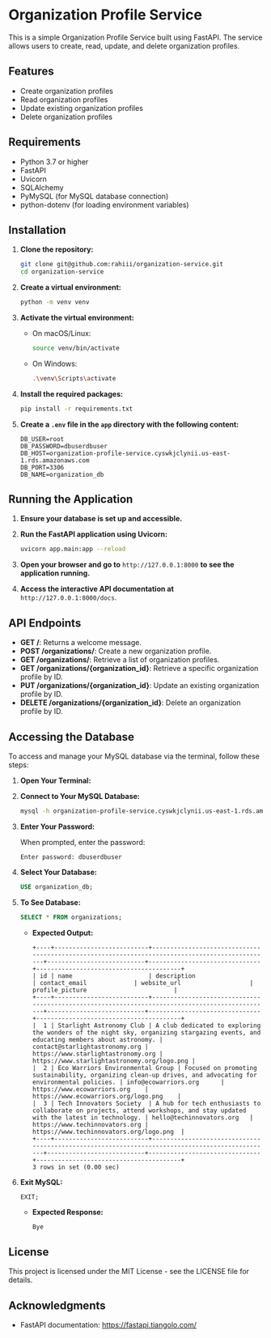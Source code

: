 # Organization Profile Service

This is a simple Organization Profile Service built using FastAPI. The service allows users to create, read, update, and delete organization profiles.

## Features

- Create organization profiles
- Read organization profiles
- Update existing organization profiles
- Delete organization profiles

## Requirements

- Python 3.7 or higher
- FastAPI
- Uvicorn
- SQLAlchemy
- PyMySQL (for MySQL database connection)
- python-dotenv (for loading environment variables)

## Installation

1. **Clone the repository:**

   ```bash
   git clone git@github.com:rahiii/organization-service.git
   cd organization-service
   ```

2. **Create a virtual environment:**

   ```bash
   python -m venv venv
   ```

3. **Activate the virtual environment:**

   - On macOS/Linux:
     ```bash
     source venv/bin/activate
     ```
   - On Windows:
     ```bash
     .\venv\Scripts\activate
     ```

4. **Install the required packages:**

   ```bash
   pip install -r requirements.txt
   ```

5. **Create a `.env` file in the `app` directory with the following content:**

   ```env
   DB_USER=root
   DB_PASSWORD=dbuserdbuser
   DB_HOST=organization-profile-service.cyswkjclynii.us-east-1.rds.amazonaws.com
   DB_PORT=3306
   DB_NAME=organization_db
   ```

## Running the Application

1. **Ensure your database is set up and accessible.**

2. **Run the FastAPI application using Uvicorn:**

   ```bash
   uvicorn app.main:app --reload
   ```

3. **Open your browser and go to** `http://127.0.0.1:8000` **to see the application running.**

4. **Access the interactive API documentation at** `http://127.0.0.1:8000/docs`.

## API Endpoints

- **GET /**: Returns a welcome message.
- **POST /organizations/**: Create a new organization profile.
- **GET /organizations/**: Retrieve a list of organization profiles.
- **GET /organizations/{organization_id}**: Retrieve a specific organization profile by ID.
- **PUT /organizations/{organization_id}**: Update an existing organization profile by ID.
- **DELETE /organizations/{organization_id}**: Delete an organization profile by ID.

## Accessing the Database

To access and manage your MySQL database via the terminal, follow these steps:

1. **Open Your Terminal:**

2. **Connect to Your MySQL Database:**

   ```bash
   mysql -h organization-profile-service.cyswkjclynii.us-east-1.rds.amazonaws.com -P 3306 -u root -p
   ```

3. **Enter Your Password:**

   When prompted, enter the password:
   
   ```
   Enter password: dbuserdbuser
   ```

4. **Select Your Database:**

   ```sql
   USE organization_db;
   ```

5. **To See Database:**

   ```sql
   SELECT * FROM organizations;
   ```

   - **Expected Output:**
     ```
     +----+--------------------------+------------------------------------------------------------------------------------------------+---------------------------+-------------------------------+----------------------------------------+
     | id | name                     | description                                                                                    | contact_email             | website_url                   | profile_picture                        |
     +----+--------------------------+------------------------------------------------------------------------------------------------+---------------------------+-------------------------------+----------------------------------------+
     |  1 | Starlight Astronomy Club | A club dedicated to exploring the wonders of the night sky, organizing stargazing events, and educating members about astronomy. | contact@starlightastronomy.org | https://www.starlightastronomy.org | https://www.starlightastronomy.org/logo.png |
     |  2 | Eco Warriors Environmental Group | Focused on promoting sustainability, organizing clean-up drives, and advocating for environmental policies. | info@ecowarriors.org      | https://www.ecowarriors.org    | https://www.ecowarriors.org/logo.png    |
     |  3 | Tech Innovators Society  | A hub for tech enthusiasts to collaborate on projects, attend workshops, and stay updated with the latest in technology. | hello@techinnovators.org   | https://www.techinnovators.org | https://www.techinnovators.org/logo.png  |
     +----+--------------------------+------------------------------------------------------------------------------------------------+---------------------------+-------------------------------+----------------------------------------+
     3 rows in set (0.00 sec)
     ```

8. **Exit MySQL:**

   ```sql
   EXIT;
   ```

   - **Expected Response:**
     ```
     Bye
     ```

## License

This project is licensed under the MIT License - see the LICENSE file for details.

## Acknowledgments

- FastAPI documentation: https://fastapi.tiangolo.com/

